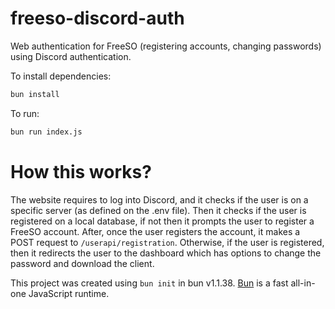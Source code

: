 # freeso-discord-auth
Web authentication for FreeSO (registering accounts, changing passwords) using Discord authentication.

To install dependencies:

```bash
bun install
```

To run:

```bash
bun run index.js
```

# How this works?
The website requires to log into Discord, and it checks if the user is on a specific server (as defined on the .env file). Then it checks if the user is registered on a local database, if not then it prompts the user to register a FreeSO account. After, once the user registers the account, it makes a POST request to `/userapi/registration`. Otherwise, if the user is registered, then it redirects the user to the dashboard which has options to change the password and download the client.

This project was created using `bun init` in bun v1.1.38. [Bun](https://bun.sh) is a fast all-in-one JavaScript runtime.
